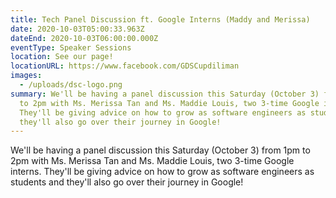 ```yaml
---
title: Tech Panel Discussion ft. Google Interns (Maddy and Merissa)
date: 2020-10-03T05:00:33.963Z
dateEnd: 2020-10-03T06:00:00.000Z
eventType: Speaker Sessions
location: See our page!
locationURL: https://www.facebook.com/GDSCupdiliman
images:
  - /uploads/dsc-logo.png
summary: We'll be having a panel discussion this Saturday (October 3) from 1pm
  to 2pm with Ms. Merissa Tan and Ms. Maddie Louis, two 3-time Google interns.
  They'll be giving advice on how to grow as software engineers as students and
  they'll also go over their journey in Google!
---
```


We'll be having a panel discussion this Saturday (October 3) from 1pm to 2pm with Ms. Merissa Tan and Ms. Maddie Louis, two 3-time Google interns. They'll be giving advice on how to grow as software engineers as students and they'll also go over their journey in Google!
